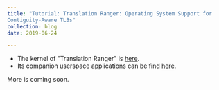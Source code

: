 ```yaml
---
title: "Tutorial: Translation Ranger: Operating System Support for
Contiguity-Aware TLBs"
collection: blog
date: 2019-06-24

---
```


- The kernel of "Translation Ranger" is [here](https://github.com/ysarch-lab/translation_ranger_isca_2019).
- Its companion userspace applications can be find [here](https://github.com/ysarch-lab/translation_ranger_userspace).

More is coming soon.